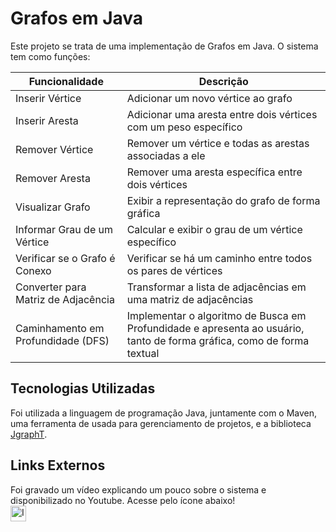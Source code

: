# Grafos em Java
Este projeto se trata de uma implementação de Grafos em Java. 
O sistema tem como funções:

| Funcionalidade  | Descrição |
| ------------- | ------------- |
| Inserir Vértice  | Adicionar um novo vértice ao grafo  |
| Inserir Aresta  | Adicionar uma aresta entre dois vértices com um peso específico  |
| Remover Vértice | Remover um vértice e todas as arestas associadas a ele |
| Remover Aresta | Remover uma aresta específica entre dois vértices |
| Visualizar Grafo | Exibir a representação do grafo de forma gráfica |
| Informar Grau de um Vértice | Calcular e exibir o grau de um vértice específico |
| Verificar se o Grafo é Conexo | Verificar se há um caminho entre todos os pares de vértices |
| Converter para Matriz de Adjacência | Transformar a lista de adjacências em uma matriz de adjacências | 
| Caminhamento em Profundidade (DFS) | Implementar o algoritmo de Busca em Profundidade e apresenta ao usuário, tanto de forma gráfica, como de forma textual |



## Tecnologias Utilizadas
Foi utilizada a linguagem de programação Java, juntamente com o Maven, uma ferramenta de usada para gerenciamento
de projetos, e a biblioteca [JgraphT](https://jgrapht.org/docs).

## Links Externos
Foi gravado um vídeo explicando um pouco sobre o sistema e disponibilizado no Youtube. Acesse pelo ícone abaixo! <br>
[<img width="25px" src="https://cdn-icons-png.flaticon.com/512/1384/1384060.png" alt="Icone Youtube"></img> ](https://youtu.be/I9lVi-anaG8)
